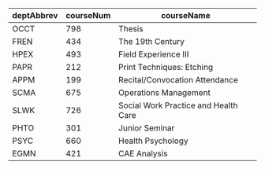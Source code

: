 deptAbbrev | courseNum | courseName
--- | --- | ---
OCCT | 798 | Thesis
FREN | 434 | The 19th Century
HPEX | 493 | Field Experience III
PAPR | 212 | Print Techniques: Etching
APPM | 199 | Recital/Convocation Attendance
SCMA | 675 | Operations Management
SLWK | 726 | Social Work Practice and Health Care
PHTO | 301 | Junior Seminar
PSYC | 660 | Health Psychology
EGMN | 421 | CAE Analysis